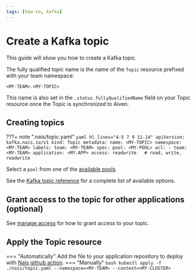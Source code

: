 ```yaml
---
tags: [how-to, kafka]
---
```


# Create a Kafka topic

This guide will show you how to create a Kafka topic.

The fully qualified topic name is the name of the `Topic` resource prefixed with your team namespace:

```
<MY-TEAM>.<MY-TOPIC>
```

This name is also set in the `.status.fullyQualifiedName` field on your Topic resource once the Topic is synchronized to Aiven.

## Creating topics

???+ note ".nais/topic.yaml"
    ```yaml hl_lines="4-5 7 9 11-14"
    apiVersion: kafka.nais.io/v1
    kind: Topic
    metadata:
      name: <MY-TOPIC>
      namespace: <MY-TEAM>
      labels:
        team: <MY-TEAM>
    spec:
      pool: <MY-POOL>
      acl:
        - team: <MY-TEAM>
          application: <MY-APP>
          access: readwrite   # read, write, readwrite
    ```

Select a `pool` from one of the [available pools](../reference/pools.md).

See the [Kafka topic reference](../reference/kafka-topic-spec.md) for a complete list of available options.

## Grant access to the topic for other applications (optional)

See [manage access](manage-acl.md) for how to grant access to your topic.

## Apply the Topic resource

=== "Automatically"
    Add the file to your application repository to deploy with [Nais github action](../../../build/how-to/build-and-deploy.md).
=== "Manually"
    ```bash
    kubectl apply -f ./nais/topic.yaml --namespace=<MY-TEAM> --context=<MY-CLUSTER>
    ```
